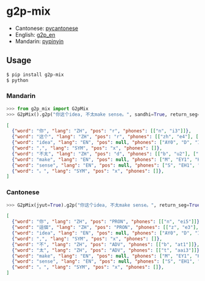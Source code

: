# g2p-mix

- Cantonese: [pycantonese](https://github.com/jacksonllee/pycantonese)
- English: [g2p_en](https://github.com/Kyubyong/g2p)
- Mandarin: [pypinyin](https://github.com/mozillazg/python-pinyin)

## Usage

```bash
$ pip install g2p-mix
$ python
```

### Mandarin

```python
>>> from g2p_mix import G2pMix
>>> G2pMix().g2p("你这个idea, 不太make sense。", sandhi=True, return_seg=True)
```

```json
[
  {"word": "你", "lang": "ZH", "pos": "r", "phones": [["n", "i3"]]},
  {"word": "这个", "lang": "ZH", "pos": "r", "phones": [["zh", "e4"], ["g", "e5"]]},
  {"word": "idea", "lang": "EN", "pos": null, "phones": ["AY0", "D", "IY1", "AH0"]},
  {"word": ",", "lang": "SYM", "pos": "x", "phones": []},
  {"word": "不太", "lang": "ZH", "pos": "d", "phones": [["b", "u2"], ["t", "ai4"]]},
  {"word": "make", "lang": "EN", "pos": null, "phones": ["M", "EY1", "K"]},
  {"word": "sense", "lang": "EN", "pos": null, "phones": ["S", "EH1", "N", "S"]},
  {"word": "。", "lang": "SYM", "pos": "x", "phones": []},
]
```

### Cantonese

```python
>>> G2pMix(jyut=True).g2p("你这个idea, 不太make sense。", return_seg=True)
```

```json
[
  {"word": "你", "lang": "ZH", "pos": "PRON", "phones": [["n", "ei5"]]},
  {"word": "這個", "lang": "ZH", "pos": "PRON", "phones": [["z", "e3"], ["g", "o3"]]},
  {"word": "idea", "lang": "EN", "pos": null, "phones": ["AY0", "D", "IY1", "AH0"]},
  {"word": ",", "lang": "SYM", "pos": "x", "phones": []},
  {"word": "不", "lang": "ZH", "pos": "ADV", "phones": [["b", "at1"]]},
  {"word": "太", "lang": "ZH", "pos": "ADV", "phones": [["t", "aai3"]]},
  {"word": "make", "lang": "EN", "pos": null, "phones": ["M", "EY1", "K"]},
  {"word": "sense", "lang": "EN", "pos": null, "phones": ["S", "EH1", "N", "S"]},
  {"word": "。", "lang": "SYM", "pos": "x", "phones": []},
]
```
